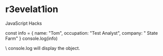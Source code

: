 # r3evelat1ion
JavaScript Hacks

const info = { 
  name: "Tom", 
  occupation: "Test Analyst", 
  company: " State Farm"
}
console.log(info)

\\ console.log will display the object. 
